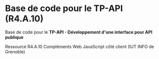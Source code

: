 # Base de code pour le TP-API (R4.A.10)

Base de code pour le **TP-API - Développement d'une interface pour API publique**

Ressource R4.A.10 Compléments Web JavaScript côté client (IUT INFO de Grenoble)